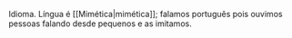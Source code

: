 Idioma. Língua é [[Mimética|mimética]]; falamos português pois ouvimos pessoas falando desde pequenos e as imitamos.